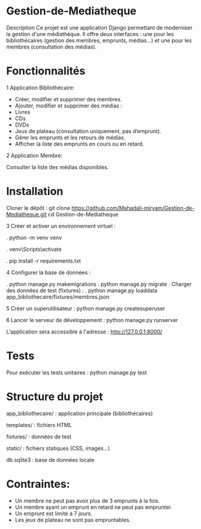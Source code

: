
# Gestion-de-Mediatheque

Description
Ce projet est une application Django permettant de moderniser la gestion d'une médiathèque. Il offre deux interfaces : une pour les bibliothécaires (gestion des membres, emprunts, médias...) et une pour les membres (consultation des médias).

# Fonctionnalités

1 Application Bibliothécaire:

 - Créer, modifier et supprimer des membres.
 - Ajouter, modifier et supprimer des médias :
 - Livres
 - CDs
 - DVDs
 - Jeux de plateau (consultation uniquement, pas d’emprunt).
 - Gérer les emprunts et les retours de médias.
 - Afficher la liste des emprunts en cours ou en retard.

2 Application Membre:

Consulter la liste des médias disponibles.

# Installation
Cloner le dépôt :
git clone https://github.com/Mahadali-miryam/Gestion-de-Mediatheque.git
cd Gestion-de-Mediatheque

3 Créer et activer un environnement virtuel :

. python -m venv venv

. venv\Scripts\activate

. pip install -r requirements.txt

4 Configurer la base de données :

. python manage.py makemigrations
. python manage.py migrate
. Charger des données de test (fixtures) :
. python manage.py loaddata app_bibliothecaire/fixtures/membres.json

5 Créer un superutilisateur : python manage.py createsuperuser

6 Lancer le serveur de développement : python manage.py runserver

L'application sera accessible à l'adresse : http://127.0.0.1:8000/

# Tests
Pour exécuter les tests unitaires : python manage.py test

# Structure du projet

app_bibliothecaire/ : application principale (bibliothécaires)

templates/ : fichiers HTML

fixtures/ : données de test

static/ : fichiers statiques (CSS, images...)

db.sqlite3 : base de données locale

# Contraintes:

- Un membre ne peut pas avoir plus de 3 emprunts à la fois.
- Un membre ayant un emprunt en retard ne peut pas emprunter.
- Un emprunt est limité à 7 jours.
- Les jeux de plateau ne sont pas empruntables.


